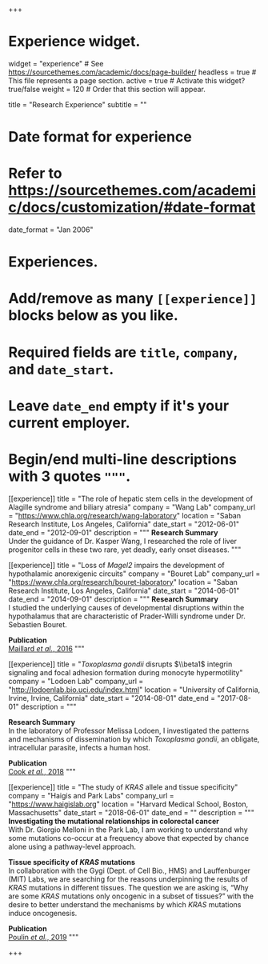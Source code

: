 +++
# Experience widget.
widget = "experience"  # See https://sourcethemes.com/academic/docs/page-builder/
headless = true  # This file represents a page section.
active = true  # Activate this widget? true/false
weight = 120  # Order that this section will appear.

title = "Research Experience"
subtitle = ""

# Date format for experience
#   Refer to https://sourcethemes.com/academic/docs/customization/#date-format
date_format = "Jan 2006"

# Experiences.
#   Add/remove as many `[[experience]]` blocks below as you like.
#   Required fields are `title`, `company`, and `date_start`.
#   Leave `date_end` empty if it's your current employer.
#   Begin/end multi-line descriptions with 3 quotes `"""`.

[[experience]]
  title = "The role of hepatic stem cells in the development of Alagille syndrome and biliary atresia"
  company = "Wang Lab"
  company_url = "https://www.chla.org/research/wang-laboratory"
  location = "Saban Research Institute, Los Angeles, California"
  date_start = "2012-06-01"
  date_end = "2012-09-01"
  description = """
**Research Summary**  
Under the guidance of Dr. Kasper Wang, I researched the role of liver progenitor cells in these two rare, yet deadly, early onset diseases.
  """

[[experience]]
  title = "Loss of *Magel2* impairs the development of hypothalamic anorexigenic circuits"
  company = "Bouret Lab"
  company_url = "https://www.chla.org/research/bouret-laboratory"
  location = "Saban Research Institute, Los Angeles, California"
  date_start = "2014-06-01"
  date_end = "2014-09-01"
  description = """
**Research Summary**  
I studied the underlying causes of developmental disruptions within the hypothalamus that are characteristic of Prader-Willi syndrome under Dr. Sebastien Bouret.

**Publication**  
[Maillard *et al.*, 2016](/publication/loss-of-magel2-impairs-the-development-of-hypothalamic-anorexigenic-circuits/)
"""

[[experience]]
  title = "*Toxoplasma gondii* disrupts $\\beta1$ integrin signaling and focal adhesion formation during monocyte hypermotility"
  company = "Lodoen Lab"
  company_url = "http://lodoenlab.bio.uci.edu/index.html"
  location = "University of California, Irvine, Irvine, California"
  date_start = "2014-08-01"
  date_end = "2017-08-01"
  description = """

**Research Summary**  
In the laboratory of Professor Melissa Lodoen, I investigated the patterns and mechanisms of dissemination by which *Toxoplasma gondii*, an obligate, intracellular parasite, infects a human host.

**Publication**  
[Cook *et al.*, 2018](/publication/Toxoplasma-gondii-disrupts-beta1-integrin-signaling-and-focal-adhesion-formation-during-monocyte-hypermotility/)
"""

[[experience]]
  title = "The study of *KRAS* allele and tissue specificity"
  company = "Haigis and Park Labs"
  company_url = "https://www.haigislab.org"
  location = "Harvard Medical School, Boston, Massachusetts"
  date_start = "2018-06-01"
  date_end = ""
  description = """
**Investigating the mutational relationships in colorectal cancer**  
With Dr. Giorgio Melloni in the Park Lab, I am working to understand why some mutations co-occur at a frequency above that expected by chance alone using a pathway-level approach.

**Tissue specificity of *KRAS* mutations**  
In collaboration with the Gygi (Dept. of Cell Bio., HMS) and Lauffenburger (MIT) Labs, we are searching for the reasons underpinning the results of *KRAS* mutations in different tissues. The question we are asking is, “Why are some *KRAS* mutations only oncogenic in a subset of tissues?” with the desire to better understand the mechanisms by which *KRAS* mutations induce oncogenesis.

**Publication**  
[Poulin *et al.*, 2019](/publication/tissue-specific-oncogenic-activity-of-krasa146t/)
"""


+++
